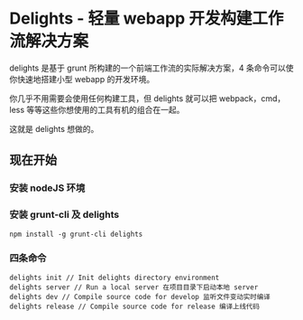 # Delights - 轻量 webapp 开发构建工作流解决方案

delights 是基于 grunt 所构建的一个前端工作流的实际解决方案，4 条命令可以使你快速地搭建小型 webapp 的开发环境。

你几乎不用需要会使用任何构建工具，但 delights 就可以把 webpack，cmd，less 等等这些你想使用的工具有机的组合在一起。

这就是 delights 想做的。

## 现在开始
### 安装 nodeJS 环境
### 安装 grunt-cli 及 delights
```
npm install -g grunt-cli delights
```
### 四条命令
```
delights init // Init delights directory environment
delights server // Run a local server 在项目目录下启动本地 server
delights dev // Compile source code for develop 监听文件变动实时编译
delights release // Compile source code for release 编译上线代码
```
